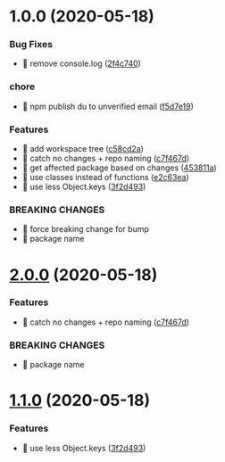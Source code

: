 # 1.0.0 (2020-05-18)


### Bug Fixes

* 🐛 remove console.log ([2f4c740](https://github.com/Wizyma/monorepo-tooling/commit/2f4c7408ac62eda725c2234844eb7846d274aa9f))


### chore

* 🤖 npm publish du to unverified email ([f5d7e19](https://github.com/Wizyma/monorepo-tooling/commit/f5d7e193190ab431a1ce6af38119a1f08a1f1ab9))


### Features

* 🎸 add workspace tree ([c58cd2a](https://github.com/Wizyma/monorepo-tooling/commit/c58cd2a8da8a4b36ac74e3daaab79c4f6c6cd719))
* 🎸 catch no changes + repo naming ([c7f467d](https://github.com/Wizyma/monorepo-tooling/commit/c7f467df19a90b9426dc258ffddf0c26a3859d47))
* 🎸 get affected package based on changes ([453811a](https://github.com/Wizyma/monorepo-tooling/commit/453811a6631e022f11c48ff7845914143159dcaa))
* 🎸 use classes instead of functions ([e2c63ea](https://github.com/Wizyma/monorepo-tooling/commit/e2c63ea7368454adc2bb372a8b5dd5824f9703d5))
* 🎸 use less Object.keys ([3f2d493](https://github.com/Wizyma/monorepo-tooling/commit/3f2d49379375f98728d5cc11673822f7b0e4b231))


### BREAKING CHANGES

* 🧨 force breaking change for bump
* 🧨 package name

# [2.0.0](https://github.com/Wizyma/monorepo-tooling/compare/v1.1.0...v2.0.0) (2020-05-18)


### Features

* 🎸 catch no changes + repo naming ([c7f467d](https://github.com/Wizyma/monorepo-tooling/commit/c7f467df19a90b9426dc258ffddf0c26a3859d47))


### BREAKING CHANGES

* 🧨 package name

# [1.1.0](https://github.com/Wizyma/monorepo-tooling/compare/v1.0.0...v1.1.0) (2020-05-18)


### Features

* 🎸 use less Object.keys ([3f2d493](https://github.com/Wizyma/monorepo-tooling/commit/3f2d49379375f98728d5cc11673822f7b0e4b231))
